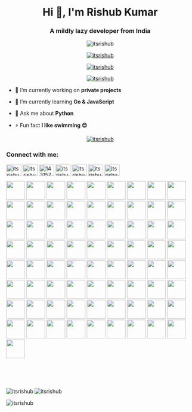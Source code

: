 <h1 align="center">Hi 👋, I'm Rishub Kumar</h1>
<h3 align="center">A mildly lazy developer from India</h3>

<p align="center"> <img src="https://komarev.com/ghpvc/?username=itsrishub&label=Profile%20views&color=0e75b6&style=flat" alt="itsrishub" /> </p>

<p align="center"> <a href="https://github.com/ryo-ma/github-profile-trophy"><img src="https://github-profile-trophy.vercel.app/?username=itsrishub&theme=radical" alt="itsrishub" /></a> </p>

<p align="center"> <a href="https://twitter.com/itsrishub" target="blank"><img src="https://img.shields.io/twitter/follow/itsrishub?logo=twitter&style=for-the-badge" alt="itsrishub" /></a> </p>

<p align="center"> <a href="https://rishub.cc" target="blank"><img src="https://img.shields.io/website?label=rishub.cc&style=for-the-badge&url=https%3A%2F%2Frishub.cc" alt="itsrishub" /></a> </p>


- 🔭 I’m currently working on **private projects**

- 🌱 I’m currently learning **Go & JavaScript**

- 💬 Ask me about **Python**

- ⚡ Fun fact **I like swimming 😍**


<p align="center"> <a href="https://open.spotify.com/user/31drjew66te656erjtmaoozu65si" target="blank"><img src="https://spotify-snowy.vercel.app/api/spotify" alt="itsrishub" /></a> </p>



<h3 align="left">Connect with me:</h3>
<p align="left">
<a href="https://dev.to/itsrishub" target="_blank"><img align="center" src="https://cdn.jsdelivr.net/npm/simple-icons@3.0.1/icons/dev-dot-to.svg" alt="itsrishub" height="30" width="40" /></a>
<a href="https://twitter.com/itsrishub" target=”_blank”><img align="center" src="https://raw.githubusercontent.com/rahuldkjain/github-profile-readme-generator/master/src/images/icons/Social/twitter.svg" alt="itsrishub" height="30" width="40" /></a>
<a href="https://stackoverflow.com/users/14315714" target="_blank"><img align="center" src="https://raw.githubusercontent.com/rahuldkjain/github-profile-readme-generator/master/src/images/icons/Social/stack-overflow.svg" alt="14315714" height="30" width="40" /></a>
<a href="https://instagram.com/itsrishub" target="_blank"><img align="center" src="https://raw.githubusercontent.com/rahuldkjain/github-profile-readme-generator/master/src/images/icons/Social/instagram.svg" alt="itsrishub" height="30" width="40" /></a>
<a href="https://rishub.medium.com/" target="_blank"><img align="center" src="https://raw.githubusercontent.com/rahuldkjain/github-profile-readme-generator/master/src/images/icons/Social/medium.svg" alt="itsrishub" height="30" width="40" /></a>
<a href="https://www.codechef.com/users/itsrishub" target="_blank"><img align="center" src="https://cdn.jsdelivr.net/npm/simple-icons@3.1.0/icons/codechef.svg" alt="itsrishub" height="30" width="40" /></a>
<a href="https://www.leetcode.com/itsrishub" target="_blank"><img align="center" src="https://raw.githubusercontent.com/rahuldkjain/github-profile-readme-generator/master/src/images/icons/Social/leet-code.svg" alt="itsrishub" height="30" width="40" /></a>
</p>
<p align="left"> 
<img height="50" width="50" src="https://raw.githubusercontent.com/rahuldkjain/github-profile-readme-generator/master/src/images/icons/ProgrammingLanguages/c.svg">
<img height="50" width="50" src="https://raw.githubusercontent.com/rahuldkjain/github-profile-readme-generator/master/src/images/icons/ProgrammingLanguages/cpp.svg">
<img height="50" width="50" src="https://raw.githubusercontent.com/rahuldkjain/github-profile-readme-generator/master/src/images/icons/ProgrammingLanguages/csharp.svg">
<img height="50" width="50" src="https://raw.githubusercontent.com/rahuldkjain/github-profile-readme-generator/master/src/images/icons/ProgrammingLanguages/go.svg">
<img height="50" width="50" src="https://raw.githubusercontent.com/rahuldkjain/github-profile-readme-generator/master/src/images/icons/ProgrammingLanguages/python.svg">
<img height="50" width="50" src="https://raw.githubusercontent.com/rahuldkjain/github-profile-readme-generator/master/src/images/icons/ProgrammingLanguages/java.svg">
<img height="50" width="50" src="https://raw.githubusercontent.com/rahuldkjain/github-profile-readme-generator/master/src/images/icons/ProgrammingLanguages/javascript.svg">
<img height="50" width="50" src="https://www.php.net/images/logos/new-php-logo.svg">
<img height="50" width="50" src="https://raw.githubusercontent.com/rahuldkjain/github-profile-readme-generator/master/src/images/icons/FrontendDevelopment/css.svg">
<img height="50" width="50" src="https://raw.githubusercontent.com/rahuldkjain/github-profile-readme-generator/master/src/images/icons/FrontendDevelopment/html.svg">
<img height="50" width="50" src="https://raw.githubusercontent.com/rahuldkjain/github-profile-readme-generator/master/src/images/icons/Devops/bash.svg">
<img height="50" width="50" src="https://raw.githubusercontent.com/rahuldkjain/github-profile-readme-generator/master/src/images/icons/BackendDevelopment/nodejs.svg">
<img height="50" width="50" src="https://raw.githubusercontent.com/rahuldkjain/github-profile-readme-generator/master/src/images/icons/Framework/flask.svg">
<img height="50" width="50" src="http://assets.stickpng.com/images/58482bb9cef1014c0b5e4a31.png">
<img height="50" width="50" src="https://www.apache.org/foundation/press/kit/feather.svg">
<img height="50" width="50" src="https://cdn.discordapp.com/attachments/746236455998980117/971831255119302866/614.png">
<img height="50" width="50" src="https://www.zotero.org/support/_media/logo/zotero_512x512x32.png">
<img height="50" width="50" src="https://www.kali.org/tools/burpsuite/images/burpsuite-logo.svg">
<img height="50" width="50" src="https://imgbot.net/images/imgbot.svg">
<img height="50" width="50" src="https://jupyter.org/assets/homepage/main-logo.svg">
<img height="50" width="50" src="https://github.githubassets.com/images/modules/logos_page/GitHub-Mark.png">
<img height="50" width="50" src="https://www.apachefriends.org/images/xampp-logo-ac950edf.svg">
<img height="50" width="50" src="https://upload.wikimedia.org/wikipedia/commons/thumb/9/94/Cloudflare_Logo.png/480px-Cloudflare_Logo.png">
<img height="50" width="50" src="https://hoppscotch.io/_nuxt/icons/icon_512x512.062430.png">
<img height="50" width="50" src="https://s.w.org/style/images/about/WordPress-logotype-wmark.png">
<img height="50" width="50" src="https://camo.mybb.com/bd92f71fa351ef8e5bba787af32593376070d359/687474703a2f2f692e696d6775722e636f6d2f6d4534494e76452e706e67">
<img height="50" width="50" src="https://cdn.discordapp.com/attachments/746236455998980117/974370616775938098/unnamed_7.png">
<img height="50" width="50" src="https://xenforo.com/styles/default/xfs/xenforo-logo-256.png">
<img height="50" width="50" src="https://www.vim.org/images/vim_small.gif">
<img height="50" width="50" src="https://brew.sh/assets/img/homebrew-256x256.png">
<img height="50" width="50" src="https://www.ollydbg.de/ollydbg.gif">
<img height="50" width="50" src="https://raw.githubusercontent.com/x64dbg/x64dbg/development/src/bug.png">
<img height="50" width="50" src="https://raw.githubusercontent.com/hasherezade/pe-bear-releases/master/logo/main_ico.png">
<img height="50" width="50" src="https://raw.githubusercontent.com/rahuldkjain/github-profile-readme-generator/master/src/images/icons/MobileAppDevelopment/android.svg">
<img height="50" width="50" src="https://www.johndcook.com/twitter2018/regextip_no_padding.svg">
<img height="50" width="50" src="https://raw.githubusercontent.com/rahuldkjain/github-profile-readme-generator/master/src/images/icons/AIML/opencv.svg">
<img height="50" width="50" src="https://raw.githubusercontent.com/rahuldkjain/github-profile-readme-generator/master/src/images/icons/AIML/pytorch.svg">
<img height="50" width="50" src="https://upload.wikimedia.org/wikipedia/commons/7/79/Breezeicons-apps-48-sublime-text.svg">
<img height="50" width="50" src="https://upload.wikimedia.org/wikipedia/commons/9/9a/Visual_Studio_Code_1.35_icon.svg">
<img height="50" width="50" src="https://raw.githubusercontent.com/rahuldkjain/github-profile-readme-generator/master/src/images/icons/Devops/docker.svg">
<img height="50" width="50" src="https://raw.githubusercontent.com/rahuldkjain/github-profile-readme-generator/master/src/images/icons/Devops/kubernetes.svg">
<img height="50" width="50" src="https://raw.githubusercontent.com/rahuldkjain/github-profile-readme-generator/master/src/images/icons/Software/figma.svg">
<img height="50" width="50" src="https://raw.githubusercontent.com/rahuldkjain/github-profile-readme-generator/master/src/images/icons/Other/git.svg">
<img height="50" width="50" src="https://raw.githubusercontent.com/rahuldkjain/github-profile-readme-generator/master/src/images/icons/Other/linux.svg">
<img height="50" width="50" src="https://raw.githubusercontent.com/rahuldkjain/github-profile-readme-generator/master/src/images/icons/Testing/selenium.svg">
<img height="50" width="50" src="https://cdn.freebiesupply.com/logos/large/2x/blockchain-logo-png-transparent.png">
<img height="50" width="50" src="https://raw.githubusercontent.com/rahuldkjain/github-profile-readme-generator/master/src/images/icons/StaticSiteGenerators/jekyll.svg">
<img height="50" width="50" src="https://raw.githubusercontent.com/rahuldkjain/github-profile-readme-generator/master/src/images/icons/BackendDevelopment/openresty.svg">
<img height="50" width="50" src="https://raw.githubusercontent.com/rahuldkjain/github-profile-readme-generator/master/src/images/icons/BackendDevelopment/nginx.svg">
<img height="50" width="50" src="https://raw.githubusercontent.com/rahuldkjain/github-profile-readme-generator/master/src/images/icons/Software/postman.svg">
<img height="50" width="50" src="https://upload.wikimedia.org/wikipedia/commons/thumb/5/5a/Official_YAML_Logo.svg/128px-Official_YAML_Logo.svg.png">
<img height="50" width="50" src="https://upload.wikimedia.org/wikipedia/commons/c/c9/JSON_vector_logo.svg">
<img height="50" width="50" src="https://mariadb.com/wp-content/uploads/2019/11/vertical-logo_black.svg">
<img height="50" width="50" src="https://wiki.postgresql.org/images/thumb/9/9a/PostgreSQL_logo.3colors.540x557.png/233px-PostgreSQL_logo.3colors.540x557.png">
<img height="50" width="50" src="https://upload.wikimedia.org/wikipedia/commons/thumb/9/97/Sqlite-square-icon.svg/2048px-Sqlite-square-icon.svg.png">
<img height="50" width="50" src="https://raw.githubusercontent.com/rahuldkjain/github-profile-readme-generator/master/src/images/icons/Database/mysql.svg">
<img height="50" width="50" src="https://raw.githubusercontent.com/rahuldkjain/github-profile-readme-generator/master/src/images/icons/Database/mongodb.svg">
<img height="50" width="50" src="https://raw.githubusercontent.com/rahuldkjain/github-profile-readme-generator/master/src/images/icons/Database/redis.svg">
<img height="50" width="50" src="https://upload.wikimedia.org/wikipedia/commons/thumb/b/b2/Repl.it_logo.svg/1024px-Repl.it_logo.svg.png">
<img height="50" width="50" src="https://pages.cloudflare.com/resources/logo/logo.svg">
<img height="50" width="50" src="https://raw.githubusercontent.com/rahuldkjain/github-profile-readme-generator/master/src/images/icons/Devops/gcp.svg">
<img height="50" width="50" src="https://raw.githubusercontent.com/rahuldkjain/github-profile-readme-generator/master/src/images/icons/BaaS/heroku.svg">
<img height="50" width="50" src="https://raw.githubusercontent.com/rahuldkjain/github-profile-readme-generator/master/src/images/icons/Devops/aws.svg">
<img height="50" width="50" src="https://raw.githubusercontent.com/rahuldkjain/github-profile-readme-generator/master/src/images/icons/Devops/azure.svg">
<img height="50" width="50" src="https://www.netlify.com/v3/img/components/logomark.svg">

<img height="50" width="50" src="https://upload.wikimedia.org/wikipedia/commons/thumb/2/22/MacOS_logo_%282017%29.svg/1024px-MacOS_logo_%282017%29.svg.png">
<img height="50" width="50" src="https://cdn.freebiesupply.com/logos/large/2x/centos-1-logo-png-transparent.png">
<img height="50" width="50" src="https://www.raspberrypi.com/app/uploads/2022/02/COLOUR-Raspberry-Pi-Symbol-Registered.png">
<img height="50" width="50" src="https://upload.wikimedia.org/wikipedia/commons/8/87/Windows_logo_-_2021.svg">
<img height="50" width="50" src="https://assets.ubuntu.com/v1/ce518a18-CoF-2022_solid+O.svg">
<img height="50" width="50" src="https://upload.wikimedia.org/wikipedia/commons/a/a5/Archlinux-icon-crystal-64.svg">
<img height="50" width="50" src="https://d1yjjnpx0p53s8.cloudfront.net/styles/logo-thumbnail/s3/072014/kalilinux.jpg">
<img height="50" width="50" src="https://upload.wikimedia.org/wikipedia/commons/4/45/Parrot_Logo.png">

</p>

<br>
<br>
<br>

<p><img align="center" src="https://github-readme-stats.vercel.app/api?username=itsrishub&show_icons=true&locale=en&theme=radical" alt="itsrishub" />

<img align="center" src="https://github-readme-streak-stats.herokuapp.com/?user=itsrishub&theme=radical" alt="itsrishub" />

<img align="center" src="https://github-readme-stats.vercel.app/api/top-langs?username=itsrishub&show_icons=true&locale=en&layout=compact&theme=radical" alt="itsrishub" /></p>
